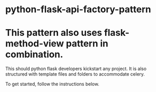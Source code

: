 # python-flask-api-factory-pattern
# This pattern also uses flask-method-view pattern in combination.

This should python flask developers kickstart any project. It is also structured with template files and folders to accommodate celery.

To get started, follow the instructions below.
